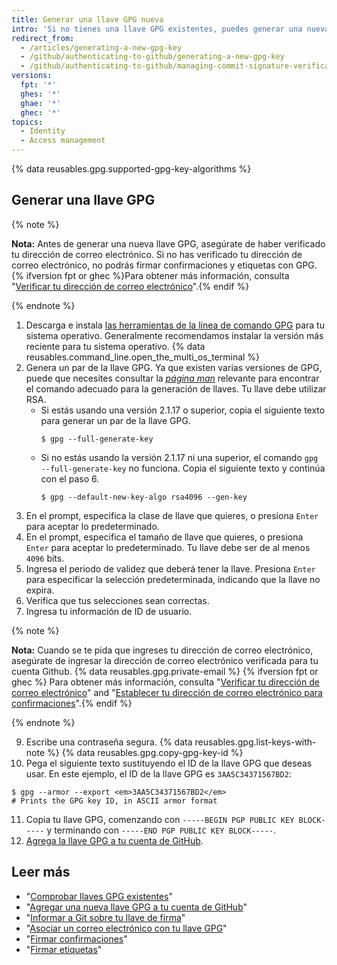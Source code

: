 ```yaml
---
title: Generar una llave GPG nueva
intro: 'Si no tienes una llave GPG existentes, puedes generar una nueva llave GPG para usarla para firmar confirmaciones y etiquetas.'
redirect_from:
  - /articles/generating-a-new-gpg-key
  - /github/authenticating-to-github/generating-a-new-gpg-key
  - /github/authenticating-to-github/managing-commit-signature-verification/generating-a-new-gpg-key
versions:
  fpt: '*'
  ghes: '*'
  ghae: '*'
  ghec: '*'
topics:
  - Identity
  - Access management
---
```


{% data reusables.gpg.supported-gpg-key-algorithms %}

## Generar una llave GPG

{% note %}

**Nota:** Antes de generar una nueva llave GPG, asegúrate de haber verificado tu dirección de correo electrónico. Si no has verificado tu dirección de correo electrónico, no podrás firmar confirmaciones y etiquetas con GPG.{% ifversion fpt or ghec %}Para obtener más información, consulta "[Verificar tu dirección de correo electrónico](/articles/verifying-your-email-address)".{% endif %}

{% endnote %}

1. Descarga e instala [las herramientas de la línea de comando GPG](https://www.gnupg.org/download/) para tu sistema operativo. Generalmente recomendamos instalar la versión más reciente para tu sistema operativo.
{% data reusables.command_line.open_the_multi_os_terminal %}
3. Genera un par de la llave GPG. Ya que existen varias versiones de GPG, puede que necesites consultar la [_página man_](https://en.wikipedia.org/wiki/Man_page) relevante para encontrar el comando adecuado para la generación de llaves. Tu llave debe utilizar RSA.
    - Si estás usando una versión 2.1.17 o superior, copia el siguiente texto para generar un par de la llave GPG.
      ```shell
      $ gpg --full-generate-key
      ```
    - Si no estás usando la versión 2.1.17 ni una superior, el comando `gpg --full-generate-key` no funciona. Copia el siguiente texto y continúa con el paso 6.
      ```shell
      $ gpg --default-new-key-algo rsa4096 --gen-key
      ```
4. En el prompt, especifica la clase de llave que quieres, o presiona `Enter` para aceptar lo predeterminado.
5. En el prompt, especifica el tamaño de llave que quieres, o presiona `Enter` para aceptar lo predeterminado. Tu llave debe ser de al menos `4096` bits.
6. Ingresa el periodo de validez que deberá tener la llave. Presiona `Enter` para especificar la selección predeterminada, indicando que la llave no expira.
7. Verifica que tus selecciones sean correctas.
8. Ingresa tu información de ID de usuario.

  {% note %}

  **Nota:** Cuando se te pida que ingreses tu dirección de correo electrónico, asegúrate de ingresar la dirección de correo electrónico verificada para tu cuenta Github. {% data reusables.gpg.private-email %} {% ifversion fpt or ghec %}  Para obtener más información, consulta "[Verificar tu dirección de correo electrónico](/articles/verifying-your-email-address)" and "[Establecer tu dirección de correo electrónico para confirmaciones](/articles/setting-your-commit-email-address)".{% endif %}

  {% endnote %}

9. Escribe una contraseña segura.
{% data reusables.gpg.list-keys-with-note %}
{% data reusables.gpg.copy-gpg-key-id %}
10. Pega el siguiente texto sustituyendo el ID de la llave GPG que deseas usar. En este ejemplo, el ID de la llave GPG es `3AA5C34371567BD2`:
  ```shell
  $ gpg --armor --export <em>3AA5C34371567BD2</em>
  # Prints the GPG key ID, in ASCII armor format
  ```
11. Copia tu llave GPG, comenzando con `-----BEGIN PGP PUBLIC KEY BLOCK-----` y terminando con `-----END PGP PUBLIC KEY BLOCK-----`.
12. [Agrega la llave GPG a tu cuenta de GitHub](/articles/adding-a-new-gpg-key-to-your-github-account).

## Leer más

* "[Comprobar llaves GPG existentes](/articles/checking-for-existing-gpg-keys)"
* "[Agregar una nueva llave GPG a tu cuenta de GitHub](/articles/adding-a-new-gpg-key-to-your-github-account)"
* "[Informar a Git sobre tu llave de firma](/articles/telling-git-about-your-signing-key)"
* "[Asociar un correo electrónico con tu llave GPG](/articles/associating-an-email-with-your-gpg-key)"
* "[Firmar confirmaciones](/articles/signing-commits)"
* "[Firmar etiquetas](/articles/signing-tags)"
